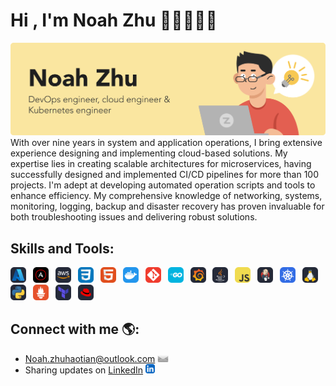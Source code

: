 # Hi , I'm Noah Zhu 👋🏻👨🏻‍💻

<img src=assests\images\banner.png alt="banner-noah">
With over nine years in system and application operations, I bring extensive experience designing and implementing cloud-based solutions. My expertise lies in creating scalable architectures for microservices, having successfully designed and implemented CI/CD pipelines for more than 100 projects. I'm adept at developing automated operation scripts and tools to enhance efficiency. My comprehensive knowledge of networking, systems, monitoring, logging, backup and disaster recovery has proven invaluable for both troubleshooting issues and delivering robust solutions.

## Skills and Tools:
<img src=assests\images\Azure-Dark.svg alt="azure" height="25">&ensp;
<img src=assests\images\Ansible.svg alt="ansible" height="25">&ensp;
<img src=assests\images\AWS-Dark.svg alt="aws" height="25">&ensp;
<img src=assests\images\CSS.svg alt="css" height="25">&ensp;
<img src=assests\images\HTML.svg alt="html" height="25">&ensp;
<img src=assests\images\Docker.svg alt="docker" height="25">&ensp;
<img src=assests\images\Git.svg alt="git" height="25">&ensp;
<img src=assests\images\GoLang.svg alt="go" height="25">&ensp;
<img src=assests\images\Grafana-Dark.svg alt="Grafana" height="25">&ensp;
<img src=assests\images\Java-Dark.svg alt="Java" height="25">&ensp;
<img src=assests\images\JavaScript.svg alt="JavaScript" height="25">&ensp;
<img src=assests\images\Jenkins-Dark.svg alt="Jenkins" height="25">&ensp;
<img src=assests\images\Kubernetes.svg alt="Kubernetes" height="25">&ensp;
<img src=assests\images\Linux-Dark.svg alt="Linux" height="25">&ensp;
<img src=assests\images\Python-Dark.svg alt="Python" height="25">&ensp;
<img src=assests\images\Prometheus.svg alt="Prometheus" height="25">&ensp;
<img src=assests\images\Terraform-Dark.svg alt="Terraform" height="25">&ensp;
<img src=assests\images\RedHat-Dark.svg alt="RedHat" height="25">&ensp;

## Connect with me 🌎:
- Noah.zhuhaotian@outlook.com <img src=assests\images\email.png alt="email" height="12"> <br/>
- Sharing updates on [LinkedIn](www.linkedin.com/in/noah-zhu) <img src=assests\images\LinkedIn.svg alt="email" height="15">




